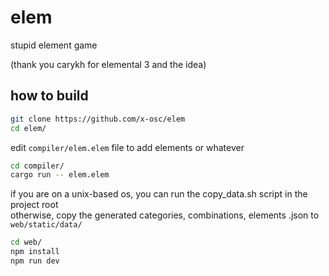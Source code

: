 # elem
stupid element game

(thank you carykh for elemental 3 and the idea)

## how to build

```sh
git clone https://github.com/x-osc/elem
cd elem/
```
edit `compiler/elem.elem` file to add elements or whatever

```sh
cd compiler/
cargo run -- elem.elem
```
if you are on a unix-based os, you can run the copy_data.sh script in the project root<br>
otherwise, copy the generated categories, combinations, elements .json to `web/static/data/`<br>

```sh
cd web/
npm install
npm run dev
```
